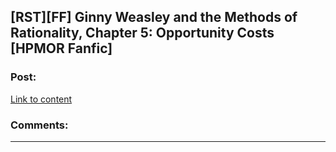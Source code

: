 ## [RST][FF] Ginny Weasley and the Methods of Rationality, Chapter 5: Opportunity Costs [HPMOR Fanfic]

### Post:

[Link to content](https://www.fanfiction.net/s/11245738/5/Ginny-Weasley-and-the-Methods-of-Rationality)

### Comments:

---

